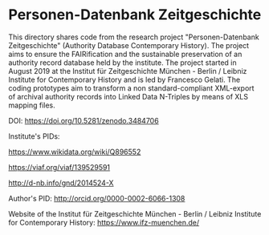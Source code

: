 # Personen-Datenbank Zeitgeschichte
This directory shares code from the research project "Personen-Datenbank Zeitgeschichte" (Authority Database Contemporary History).
The project aims to ensure the FAIRification and the sustainable preservation of an authority record database held by the institute.
The project started in August 2019 at the Institut für Zeitgeschichte München - Berlin / Leibniz Institute for Contemporary History and is led by Francesco Gelati.
The coding prototypes aim to transform a non standard-compliant XML-export of archival authority records into Linked Data N-Triples by means of XLS mapping files. 

DOI: https://doi.org/10.5281/zenodo.3484706

Institute's PIDs: 

https://www.wikidata.org/wiki/Q896552

https://viaf.org/viaf/139529591

http://d-nb.info/gnd/2014524-X


Author's PID: 
http://orcid.org/0000-0002-6066-1308

Website of the Institut für Zeitgeschichte München - Berlin / Leibniz Institute for Contemporary History: https://www.ifz-muenchen.de/
